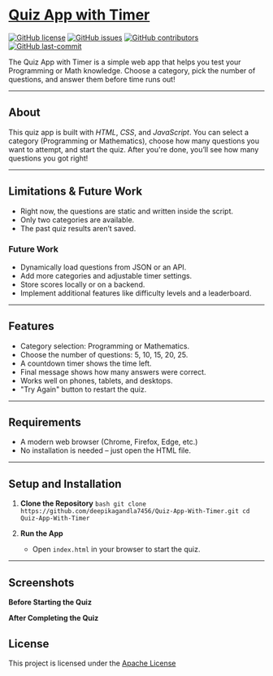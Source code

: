 
# [Quiz App with Timer](https://github.com/deepikagandla7456/Quiz-App-With-Timer)
[![GitHub license](https://img.shields.io/github/license/deepikagandla7456/Quiz-App-With-Timer)](LICENSE)
[![GitHub issues](https://img.shields.io/github/issues/deepikagandla7456/Quiz-App-With-Timer)]()
[![GitHub contributors](https://img.shields.io/github/contributors/deepikagandla7456/Quiz-App-With-Timer)]()
[![GitHub last-commit](https://img.shields.io/github/last-commit/deepikagandla7456/Quiz-App-With-Timer)]()

The Quiz App with Timer is a simple web app that helps you test your Programming or Math knowledge.
Choose a category, pick the number of questions, and answer them before time runs out!

---

## About
This quiz app is built with *HTML*, *CSS*, and *JavaScript*.
You can select a category (Programming or Mathematics), choose how many questions you want to attempt, and start the quiz.
After you're done, you’ll see how many questions you got right!

---

## Limitations & Future Work

- Right now, the questions are static and written inside the script.
- Only two categories are available.
- The past quiz results aren’t saved.

### Future Work

- Dynamically load questions from JSON or an API.
- Add more categories and adjustable timer settings.
- Store scores locally or on a backend.
- Implement additional features like difficulty levels and a leaderboard.

---

## Features

- Category selection: Programming or Mathematics.
- Choose the number of questions: 5, 10, 15, 20, 25.
- A countdown timer shows the time left.
- Final message shows how many answers were correct.
- Works well on phones, tablets, and desktops.
- "Try Again" button to restart the quiz.

---

## Requirements

- A modern web browser (Chrome, Firefox, Edge, etc.)
- No installation is needed – just open the HTML file.

---

## Setup and Installation

1. **Clone the Repository**
   ``bash
   git clone https://github.com/deepikagandla7456/Quiz-App-With-Timer.git
   cd Quiz-App-With-Timer
  ``

2. **Run the App**

   * Open `index.html` in your browser to start the quiz.


---
## Screenshots

**Before Starting the Quiz**

**After Completing the Quiz**

## License

This project is licensed under the [Apache License](LICENSE)

